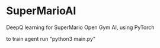 # SuperMarioAI
DeepQ learning for SuperMario Open Gym AI, using PyTorch

to train agent run "python3 main.py"
